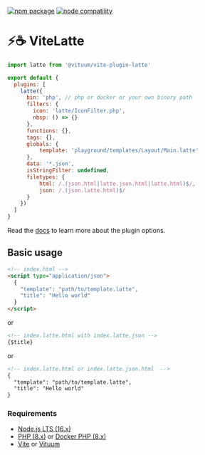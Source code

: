 <a href="https://npmjs.com/package/@vituum/vite-plugin-latte"><img src="https://img.shields.io/npm/v/@vituum/vite-plugin-latte.svg" alt="npm package"></a>
<a href="https://nodejs.org/en/about/releases/"><img src="https://img.shields.io/node/v/@vituum/vite-plugin-latte.svg" alt="node compatility"></a>

# ⚡️☕ ViteLatte

```js
import latte from '@vituum/vite-plugin-latte'

export default {
  plugins: [
    latte({
      bin: 'php', // php or docker or your own binary path
      filters: {
        icon: 'latte/IconFilter.php',
        nbsp: () => {}
      },
      functions: {},
      tags: {},
      globals: {
          template: 'playground/templates/Layout/Main.latte'
      },
      data: '*.json',
      isStringFilter: undefined,
      filetypes: {
          html: /.(json.html|latte.json.html|latte.html)$/,
          json: /.(json.latte.html)$/
      }
    })
  ]
}
```

Read the [docs](https://vituum.dev/config/integrations-options.html#vituum-latte) to learn more about the plugin options.

## Basic usage

```html
<!-- index.html -->
<script type="application/json">
  {
    "template": "path/to/template.latte",
    "title": "Hello world"
  }
</script>
```
or
```html
<!-- index.latte.html with index.latte.json -->
{$title}
```
or
```html
<!-- index.latte.html or index.latte.json.html  -->
{
  "template": "path/to/template.latte",
  "title": "Hello world"
}
```

### Requirements

- [Node.js LTS (16.x)](https://nodejs.org/en/download/)
- [PHP (8.x)](https://www.php.net/) or [Docker PHP (8.x)](https://hub.docker.com/_/php)
- [Vite](https://vitejs.dev/) or [Vituum](https://vituum.dev/)
